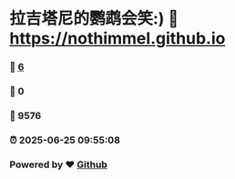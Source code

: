 # 拉吉塔尼的鹦鹉会笑:) :link: https://nothimmel.github.io 
### :page_facing_up: [6](https://nothimmel.github.io/tag.html) 
### :speech_balloon: 0 
### :hibiscus: 9576 
### :alarm_clock: 2025-06-25 09:55:08 
### Powered by :heart: [Github](https://github.com/NotHimmel/NotHimmel.github.io)
